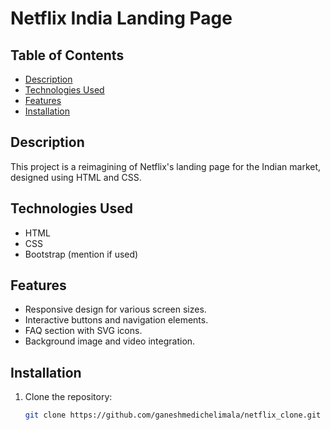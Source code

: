 # Netflix India Landing Page

## Table of Contents
- [Description](#description)
- [Technologies Used](#technologies-used)
- [Features](#features)
- [Installation](#installation)

## Description <a name="description"></a>

This project is a reimagining of Netflix's landing page for the Indian market, designed using HTML and CSS.

## Technologies Used <a name="technologies-used"></a>

- HTML
- CSS
- Bootstrap (mention if used)

## Features <a name="features"></a>

- Responsive design for various screen sizes.
- Interactive buttons and navigation elements.
- FAQ section with SVG icons.
- Background image and video integration.

## Installation <a name="installation"></a>

1. Clone the repository:

   ```bash
   git clone https://github.com/ganeshmedichelimala/netflix_clone.git
